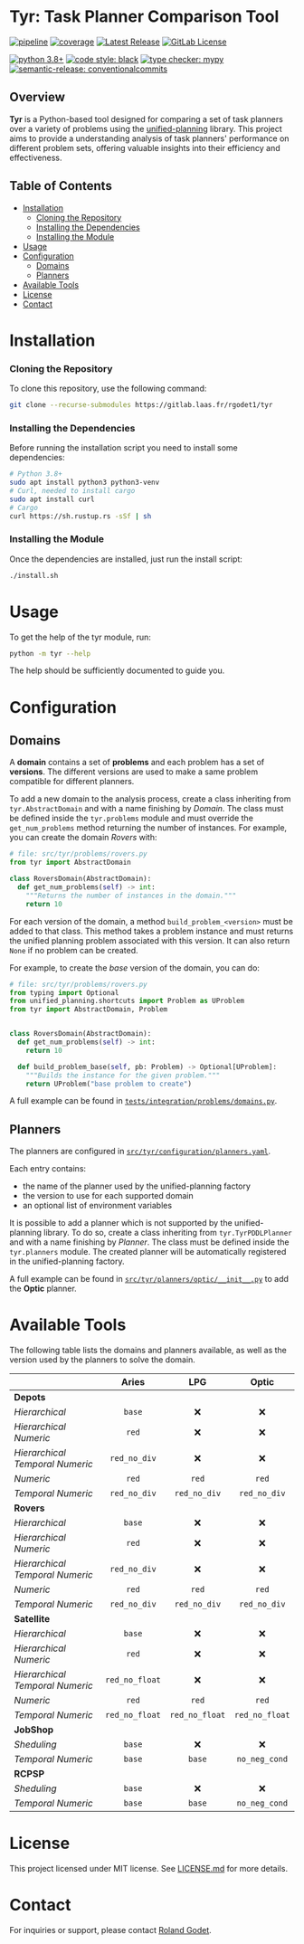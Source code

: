 # Tyr: Task Planner Comparison Tool

[![pipeline](https://gitlab.laas.fr/rgodet1/tyr/badges/master/pipeline.svg)](https://gitlab.laas.fr/rgodet1/tyr/-/pipelines)
[![coverage](https://gitlab.laas.fr/rgodet1/tyr/badges/master/coverage.svg)](https://gitlab.laas.fr/rgodet1/tyr/-/graphs/master/charts)
[![Latest Release](https://gitlab.laas.fr/rgodet1/tyr/-/badges/release.svg)](https://gitlab.laas.fr/rgodet1/tyr/-/releases)
[![GitLab License](https://img.shields.io/gitlab/license/rgodet1%2Ftyr?gitlab_url=https%3A%2F%2Fgitlab.laas.fr%2F&label=License)](https://gitlab.laas.fr/rgodet1/tyr/-/blob/master/LICENSE.md)


[![python 3.8+](https://img.shields.io/badge/python-3.8+-blue.svg?logo=python)](https://www.python.org/)
[![code style: black](https://img.shields.io/badge/code%20style-black-000000.svg)](https://github.com/psf/black)
[![type checker: mypy](https://img.shields.io/badge/%20type_checker-mypy-%231674b1)](https://github.com/python/mypy)
[![semantic-release: conventionalcommits](https://img.shields.io/badge/semantic--release-conventionalcommits-e10079?logo=semantic-release)](https://github.com/semantic-release/semantic-release)


## Overview

**Tyr** is a Python-based tool designed for comparing a set of task planners over a variety of problems using the [unified-planning](https://unified-planning.readthedocs.io) library.
This project aims to provide a understanding analysis of task planners' performance on different problem sets, offering valuable insights into their efficiency and effectiveness.

## Table of Contents

- [Installation](#installation)
    - [Cloning the Repository](#cloning-the-repository)
    - [Installing the Dependencies](#installing-the-dependencies)
    - [Installing the Module](#installing-the-module)
- [Usage](#usage)
- [Configuration](#configuration)
  - [Domains](#domains)
  - [Planners](#planners)
- [Available Tools](#available-tools)
- [License](#license)
- [Contact](#contact)

# Installation

### Cloning the Repository

To clone this repository, use the following command:

```bash
git clone --recurse-submodules https://gitlab.laas.fr/rgodet1/tyr
```

### Installing the Dependencies

Before running the installation script you need to install some dependencies:

```bash
# Python 3.8+
sudo apt install python3 python3-venv
# Curl, needed to install cargo
sudo apt install curl
# Cargo
curl https://sh.rustup.rs -sSf | sh
```

### Installing the Module

Once the dependencies are installed, just run the install script:

```bash
./install.sh
```

# Usage

To get the help of the tyr module, run:

```bash
python -m tyr --help
```

The help should be sufficiently documented to guide you.

# Configuration

## Domains

A **domain** contains a set of **problems** and each problem has a set of **versions**.
The different versions are used to make a same problem compatible for different planners.

To add a new domain to the analysis process, create a class inheriting from `tyr.AbstractDomain` and with a name finishing by *Domain*.
The class must be defined inside the `tyr.problems` module and must override the `get_num_problems` method returning the number of instances.
For example, you can create the domain *Rovers* with:

```python
# file: src/tyr/problems/rovers.py
from tyr import AbstractDomain

class RoversDomain(AbstractDomain):
  def get_num_problems(self) -> int:
    """Returns the number of instances in the domain."""
    return 10
```

For each version of the domain, a method `build_problem_<version>` must be added to that class.
This method takes a problem instance and must returns the unified planning problem associated with this version.
It can also return `None` if no problem can be created.

For example, to create the *base* version of the domain, you can do:

```python
# file: src/tyr/problems/rovers.py
from typing import Optional
from unified_planning.shortcuts import Problem as UProblem
from tyr import AbstractDomain, Problem


class RoversDomain(AbstractDomain):
  def get_num_problems(self) -> int:
    return 10

  def build_problem_base(self, pb: Problem) -> Optional[UProblem]:
    """Builds the instance for the given problem."""
    return UProblem("base problem to create")
```

A full example can be found in [`tests/integration/problems/domains.py`](https://gitlab.laas.fr/rgodet1/tyr/-/blob/master/tests/integration/problems/domains.py).

## Planners

The planners are configured in [`src/tyr/configuration/planners.yaml`](https://gitlab.laas.fr/rgodet1/tyr/-/blob/master/src/tyr/configuration/planners.yaml).

Each entry contains:

- the name of the planner used by the unified-planning factory
- the version to use for each supported domain
- an optional list of environment variables

It is possible to add a planner which is not supported by the unified-planning library.
To do so, create a class inheriting from `tyr.TyrPDDLPlanner` and with a name finishing by *Planner*.
The class must be defined inside the `tyr.planners` module.
The created planner will be automatically registered in the unified-planning factory.

A full example can be found in [`src/tyr/planners/optic/__init__.py`](https://gitlab.laas.fr/rgodet1/tyr/-/blob/master/src/tyr/planners/optic/__init__.py) to add the **Optic** planner.

# Available Tools

The following table lists the domains and planners available, as well as the version used by the planners to solve the domain.

|                                 |   **Aries**    |    **LPG**     |   **Optic**    |
| ------------------------------- | :------------: | :------------: | :------------: |
| **Depots**                      |                |                |                |
| *Hierarchical*                  |     `base`     |       ❌       |       ❌       |
| *Hierarchical Numeric*          |     `red`      |       ❌       |       ❌       |
| *Hierarchical Temporal Numeric* |  `red_no_div`  |       ❌       |       ❌       |
| *Numeric*                       |     `red`      |     `red`      |     `red`      |
| *Temporal Numeric*              |  `red_no_div`  |  `red_no_div`  |  `red_no_div`  |
| **Rovers**                      |                |                |                |
| *Hierarchical*                  |     `base`     |       ❌       |       ❌       |
| *Hierarchical Numeric*          |     `red`      |       ❌       |       ❌       |
| *Hierarchical Temporal Numeric* |  `red_no_div`  |       ❌       |       ❌       |
| *Numeric*                       |     `red`      |     `red`      |     `red`      |
| *Temporal Numeric*              |  `red_no_div`  |  `red_no_div`  |  `red_no_div`  |
| **Satellite**                   |                |                |                |
| *Hierarchical*                  |     `base`     |       ❌       |       ❌       |
| *Hierarchical Numeric*          |     `red`      |       ❌       |       ❌       |
| *Hierarchical Temporal Numeric* | `red_no_float` |       ❌       |       ❌       |
| *Numeric*                       |     `red`      |     `red`      |     `red`      |
| *Temporal Numeric*              | `red_no_float` | `red_no_float` | `red_no_float` |
| **JobShop**                     |                |                |                |
| *Sheduling*                     |     `base`     |       ❌       |       ❌       |
| *Temporal Numeric*              |     `base`     |     `base`     | `no_neg_cond`  |
| **RCPSP**                       |                |                |                |
| *Sheduling*                     |     `base`     |       ❌       |       ❌       |
| *Temporal Numeric*              |     `base`     |     `base`     | `no_neg_cond`  |

# License

This project licensed under MIT license.
See [LICENSE.md](https://gitlab.laas.fr/rgodet1/tyr/-/blob/master/LICENSE.md) for more details.

# Contact

For inquiries or support, please contact [Roland Godet](mailto:rgodet@raida.fr).
